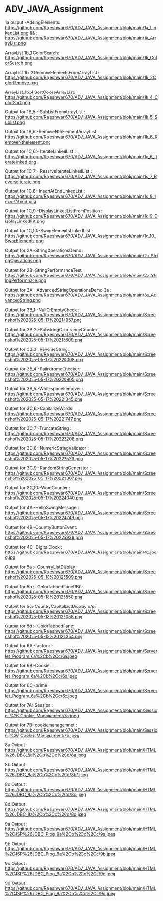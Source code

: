 # ADV_JAVA_Assignment

1a output:-AddingElements: https://github.com/Rajeshwari670/ADV_JAVA_Assignment/blob/main/1a_LinkedList.png
&&  : https://github.com/Rajeshwari670/ADV_JAVA_Assignment/blob/main/1a_ArrayList.png

 ArrayList 1b_1 ColorSearch: https://github.com/Rajeshwari670/ADV_JAVA_Assignment/blob/main/1b_ColorSearch.png
 
ArrayList 1b_2 RemoveElementsFromArrayList : https://github.com/Rajeshwari670/ADV_JAVA_Assignment/blob/main/1b_2ColorRemove.png

ArrayList_1b_4 SortColorsArrayList: https://github.com/Rajeshwari670/ADV_JAVA_Assignment/blob/main/1b_4_ColorSort.png

Output for 1B_5:- SubListFromArrayList : https://github.com/Rajeshwari670/ADV_JAVA_Assignment/blob/main/1b_5_Sublist.png

Output for 1B_6:-RemoveNthElementArrayList : https://github.com/Rajeshwari670/ADV_JAVA_Assignment/blob/main/1b_6_RemoveNthelement.png

Output for 1C_6:- IterateLinkedList : https://github.com/Rajeshwari670/ADV_JAVA_Assignment/blob/main/1c_6_Iteratelinked.png
  
Output for 1C_7:- ReserveIterateLinkedList : https://github.com/Rajeshwari670/ADV_JAVA_Assignment/blob/main/1c_7_ReverseIterate.png

Output for 1C_8:-InsertAtEndLinkedList : https://github.com/Rajeshwari670/ADV_JAVA_Assignment/blob/main/1c_8_InsertAtEnd.png

Output for 1C_9:-DisplayLinkedListFromPosition : https://github.com/Rajeshwari670/ADV_JAVA_Assignment/blob/main/1c_9_DisplayLinkedlist.png

Output for 1C_10:-SwapElementsLinkedList : https://github.com/Rajeshwari670/ADV_JAVA_Assignment/blob/main/1c_10_SwapElements.png

Output for 2A:-StringOperationsDemo : https://github.com/Rajeshwari670/ADV_JAVA_Assignment/blob/main/2a_StringOperations.png

Output for 2B:-StringPerformanceTest: https://github.com/Rajeshwari670/ADV_JAVA_Assignment/blob/main/2b_StringPerformnace.png

Output for 3A:- AdvancedStringOperationsDemo 3a : https://github.com/Rajeshwari670/ADV_JAVA_Assignment/blob/main/3a_AdvancedString.png
 
Output for 3B_1:-NullOrEmptyCheck : https://github.com/Rajeshwari670/ADV_JAVA_Assignment/blob/main/Screenshot%202025-05-17%20214957.png

Output for 3B_2:-SubstringOccuranceCounter: https://github.com/Rajeshwari670/ADV_JAVA_Assignment/blob/main/Screenshot%202025-05-17%20215609.png
  
Output for 3B_3:-ReverseString: https://github.com/Rajeshwari670/ADV_JAVA_Assignment/blob/main/Screenshot%202025-05-17%20220008.png

Output for 3B_4:-PalindromeChecker: https://github.com/Rajeshwari670/ADV_JAVA_Assignment/blob/main/Screenshot%202025-05-17%20220905.png
  
Output for 3B_5:-WhitespaceRemover  : https://github.com/Rajeshwari670/ADV_JAVA_Assignment/blob/main/Screenshot%202025-05-17%20221345.png

Output for 3C_6:-CapitalizeWords: https://github.com/Rajeshwari670/ADV_JAVA_Assignment/blob/main/Screenshot%202025-05-17%20221747.png
  
Output for 3C_7:-TruncateString : https://github.com/Rajeshwari670/ADV_JAVA_Assignment/blob/main/Screenshot%202025-05-17%20222208.png

Output for 3C_8:-NumericStringValidator  : https://github.com/Rajeshwari670/ADV_JAVA_Assignment/blob/main/Screenshot%202025-05-17%20222523.png

Output for 3C_9:-RandomStringGenerator  : https://github.com/Rajeshwari670/ADV_JAVA_Assignment/blob/main/Screenshot%202025-05-17%20223307.png

Output for 3C_10:-WordCounter : https://github.com/Rajeshwari670/ADV_JAVA_Assignment/blob/main/Screenshot%202025-05-17%20224040.png

Output for 4A:-HelloSwingMessage  : https://github.com/Rajeshwari670/ADV_JAVA_Assignment/blob/main/Screenshot%202025-05-17%20224749.png

Output for 4B:-CountryButtonEvent: https://github.com/Rajeshwari670/ADV_JAVA_Assignment/blob/main/Screenshot%202025-05-17%20225939.png
  
Output for 4C:-DigitalClock : https://github.com/Rajeshwari670/ADV_JAVA_Assignment/blob/main/4c.jpeg.jpg

Output for 5a ;- CountryListDisplay : https://github.com/Rajeshwari670/ADV_JAVA_Assignment/blob/main/Screenshot%202025-05-18%20125509.png

Output for 5b ;- ColorTabbedPaneRBG: https://github.com/Rajeshwari670/ADV_JAVA_Assignment/blob/main/Screenshot%202025-05-18%20125550.png

Output for 5c:-CountryCapitalListDisplay o/p: https://github.com/Rajeshwari670/ADV_JAVA_Assignment/blob/main/Screenshot%202025-05-18%20125058.png

Output for 5d :- ColorTabbedPane: https://github.com/Rajeshwari670/ADV_JAVA_Assignment/blob/main/Screenshot%202025-05-18%20124354.png

Output for 6A:-factorial: https://github.com/Rajeshwari670/ADV_JAVA_Assignment/blob/main/Serverlet_Program_6a%2Cb%2Cc/6a.jpeg
 
Output for 6B:-Cookie : https://github.com/Rajeshwari670/ADV_JAVA_Assignment/blob/main/Serverlet_Program_6a%2Cb%2Cc/6b.jpeg

Output for 6C:-prime   : https://github.com/Rajeshwari670/ADV_JAVA_Assignment/blob/main/Serverlet_Program_6a%2Cb%2Cc/6c.jpeg

Output for 7A:-Session : https://github.com/Rajeshwari670/ADV_JAVA_Assignment/blob/main/Session_%26_Cookie_Managament/7a.jpeg

Output for 7B:-cookiemanagemnet : 
  https://github.com/Rajeshwari670/ADV_JAVA_Assignment/blob/main/Session_%26_Cookie_Managament/7b.jpeg

8a Output : https://github.com/Rajeshwari670/ADV_JAVA_Assignment/blob/main/HTML%26JDBC_8a%2Cb%2Cc%2Cd/8a.jpeg

8b Output : https://github.com/Rajeshwari670/ADV_JAVA_Assignment/blob/main/HTML%26JDBC_8a%2Cb%2Cc%2Cd/8b*.jpeg

8c Output : https://github.com/Rajeshwari670/ADV_JAVA_Assignment/blob/main/HTML%26JDBC_8a%2Cb%2Cc%2Cd/8c.jpeg

8d Output : https://github.com/Rajeshwari670/ADV_JAVA_Assignment/blob/main/HTML%26JDBC_8a%2Cb%2Cc%2Cd/8d.jpeg

9a Output : https://github.com/Rajeshwari670/ADV_JAVA_Assignment/blob/main/HTML%2CJSP%26JDBC_Prog_9a%2Cb%2Cc%2Cd/9a.jpeg

9b Output : https://github.com/Rajeshwari670/ADV_JAVA_Assignment/blob/main/HTML%2CJSP%26JDBC_Prog_9a%2Cb%2Cc%2Cd/9b.jpeg

9c Output : https://github.com/Rajeshwari670/ADV_JAVA_Assignment/blob/main/HTML%2CJSP%26JDBC_Prog_9a%2Cb%2Cc%2Cd/9c.jpeg

9d Output : https://github.com/Rajeshwari670/ADV_JAVA_Assignment/blob/main/HTML%2CJSP%26JDBC_Prog_9a%2Cb%2Cc%2Cd/9d.jpeg










